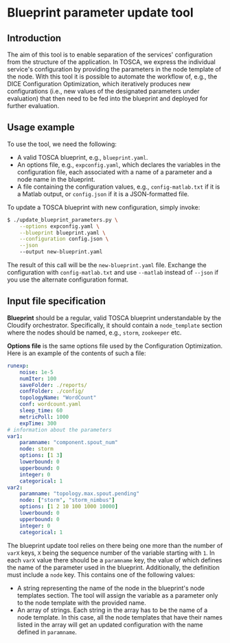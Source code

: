 Blueprint parameter update tool
===============================

Introduction
------------

The aim of this tool is to enable separation of the services'
configuration from the structure of the application. In TOSCA, we express the
individual service's configuration by providing the parameters in the node
template of the node. With this tool it is possible to automate the workflow
of, e.g., the DICE Configuration Optimization, which iteratively produces
new configurations (i.e., new values of the designated parameters under
evaluation) that then need to be fed into the blueprint and deployed for
further evaluation.

Usage example
-------------

To use the tool, we need the following:

* A valid TOSCA blueprint, e.g., `blueprint.yaml`.
* An options file, e.g., `expconfig.yaml`, which declares the variables
  in the configuration file, each associated with a name of a parameter
  and a node name in the blueprint.
* A file containing the configuration values, e.g., `config-matlab.txt`
  if it is a Matlab output, or `config.json` if it is a JSON-formatted
  file.

To update a TOSCA blueprint with new configuration, simply invoke:

```bash
$ ./update_blueprint_parameters.py \
    --options expconfig.yaml \
    --blueprint blueprint.yaml \
    --configuration config.json \
    --json
    --output new-blueprint.yaml
```

The result of this call will be the `new-blueprint.yaml` file. Exchange the
configuration with `config-matlab.txt` and use `--matlab` instead of 
`--json` if you use the alternate configuration format.

Input file specification
------------------------

**Blueprint** should be a regular, valid TOSCA blueprint understandable
by the Cloudify orchestrator. Specifically, it should contain a
`node_template` section where the nodes should be named, e.g., `storm`,
`zookeeper` etc.

**Options file** is the same options file used by the Configuration
Optimization. Here is an example of the contents of such a file:

```yaml
runexp:
    noise: 1e-5
    numIter: 100
    saveFolder: ./reports/
    confFolder: ./config/
    topologyName: "WordCount"
    conf: wordcount.yaml
    sleep_time: 60
    metricPoll: 1000
    expTime: 300
# information about the parameters 
var1:
    paramname: "component.spout_num"
    node: storm
    options: [1 3]
    lowerbound: 0
    upperbound: 0
    integer: 0
    categorical: 1
var2:
    paramname: "topology.max.spout.pending"
    node: ["storm", "storm_nimbus"]
    options: [1 2 10 100 1000 10000]
    lowerbound: 0
    upperbound: 0
    integer: 0
    categorical: 1
```

The blueprint update tool relies on there being one more than the
number of `varX` keys, `X` being the sequence number of the variable
starting with `1`. In each `varX` value there should be a `paramname`
key, the value of which defines the name of the parameter used in the
blueprint. Additionally, the definition must include a `node` key.
This contains one of the following values:

* A string representing the name of the node in the blueprint's node
  templates section. The tool will assign the variable as a parameter
  only to the node template with the provided name.
* An array of strings. Each string in the array has to be the name
  of a node template. In this case, all the node templates that have
  their names listed in the array will get an updated configuration
  with the name defined in `paramname`.

